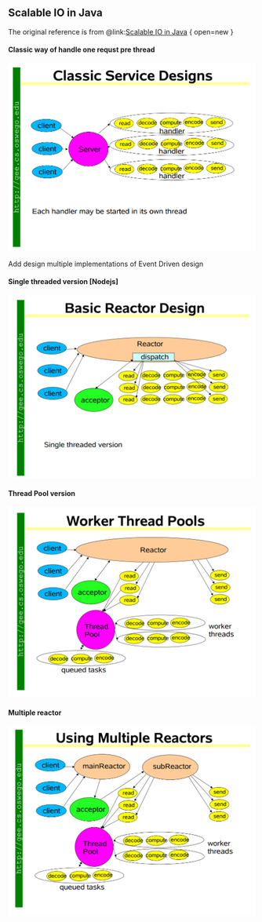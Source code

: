 ## Scalable IO in Java

The original reference is from @link:[Scalable IO in Java](http://gee.cs.oswego.edu/dl/cpjslides/nio.pdf)  { open=new }

#### Classic way of handle one requst pre thread
![Class way](pic/classic.png)

Add design multiple implementations of Event Driven design

#### Single threaded version [Nodejs]
![Single threaded version](pic/single.png)

#### Thread Pool version
![Thread pool](pic/threadPool.png)

#### Multiple reactor
![Using Multiple Reactors](pic/multiReactor.png)